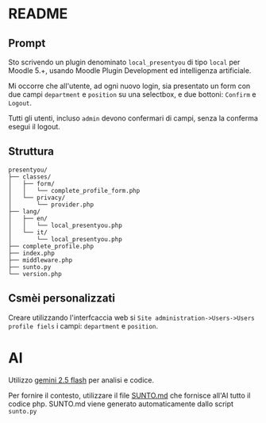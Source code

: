 # README

## Prompt
Sto scrivendo un plugin denominato `local_presentyou` di tipo `local` per Moodle 5.+, usando Moodle Plugin Development ed intelligenza artificiale.

Mi occorre che all'utente, ad ogni nuovo login, sia presentato un form con due campi `department` e `position` su una selectbox, e due bottoni: `Confirm` e `Logout`.

Tutti gli utenti, incluso `admin` devono confermari di campi, senza la conferma esegui il logout.

## Struttura
```ascii
presentyou/
├── classes/
│   ├── form/
│   │   └── complete_profile_form.php
│   └── privacy/
│       └── provider.php
├── lang/
│   ├── en/
│   │   └── local_presentyou.php
│   └── it/
│       └── local_presentyou.php
├── complete_profile.php
├── index.php
├── middleware.php
├── sunto.py
└── version.php
```
## Csmèi personalizzati
Creare utilizzando l'interfcaccia web si `Site administration->Users->Users profile fiels` i campi: `department` e `position`.



# AI 
Utilizzo [gemini 2.5 flash](https://gemini.google.com/) per analisi e codice.

Per fornire il contesto, utilizzare il file [SUNTO.md](./SUNTO.md) che fornisce all'AI tutto il codice php. 
SUNTO.md viene generato automaticamente dallo script `sunto.py`
